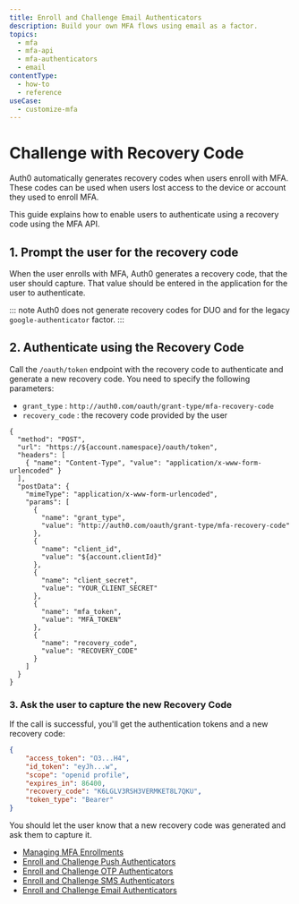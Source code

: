 ```yaml
---
title: Enroll and Challenge Email Authenticators
description: Build your own MFA flows using email as a factor.
topics:
  - mfa
  - mfa-api
  - mfa-authenticators
  - email
contentType:
  - how-to
  - reference
useCase:
  - customize-mfa
---
```

# Challenge with Recovery Code

Auth0 automatically generates recovery codes when users enroll with MFA. These codes can be used when users lost access to the device or account they used to enroll MFA.

This guide explains how to enable users to authenticate using a recovery code using the MFA API.

## 1. Prompt the user for the recovery code

When the user enrolls with MFA, Auth0 generates a recovery code, that the user should capture. That value should be entered in the application for the user to authenticate. 

::: note
Auth0 does not generate recovery codes for DUO and for the legacy `google-authenticator` factor.
:::

## 2. Authenticate using the Recovery Code

Call the `/oauth/token` endpoint with the recovery code to authenticate and generate a new recovery code. You need to specify the following parameters:

- `grant_type` : `http://auth0.com/oauth/grant-type/mfa-recovery-code`
- `recovery_code` : the recovery code provided by the user

```har
{
  "method": "POST",
  "url": "https://${account.namespace}/oauth/token",
  "headers": [
    { "name": "Content-Type", "value": "application/x-www-form-urlencoded" }
  ],
  "postData": {
    "mimeType": "application/x-www-form-urlencoded",
    "params": [
      {
        "name": "grant_type",
        "value": "http://auth0.com/oauth/grant-type/mfa-recovery-code"
      },
      {
        "name": "client_id",
        "value": "${account.clientId}"
      },
      {
        "name": "client_secret",
        "value": "YOUR_CLIENT_SECRET"
      },
      {
        "name": "mfa_token",
        "value": "MFA_TOKEN"
      },
      {
        "name": "recovery_code",
        "value": "RECOVERY_CODE"
      }
    ]
  }
}
```

### 3. Ask the user to capture the new Recovery Code

If the call is successful, you'll get the authentication tokens and a new recovery code:

```json
{
    "access_token": "O3...H4",
    "id_token": "eyJh...w",
    "scope": "openid profile",
    "expires_in": 86400,
    "recovery_code": "K6LGLV3RSH3VERMKET8L7QKU",
    "token_type": "Bearer"
}
```

You should let the user know that a new recovery code was generated and ask them to capture it.

* [Managing MFA Enrollments](/mfa/guides/mfa-api/manage)
* [Enroll and Challenge Push Authenticators](/mfa/guides/mfa-api/push)
* [Enroll and Challenge OTP Authenticators](/mfa/guides/mfa-api/otp)
* [Enroll and Challenge SMS Authenticators](/mfa/guides/mfa-api/sms)
* [Enroll and Challenge Email Authenticators](/mfa/guides/mfa-api/email)
